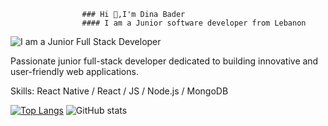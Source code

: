                     ### Hi 👋,I'm Dina Bader
                    #### I am a Junior software developer from Lebanon
![I am a Junior Full Stack Developer](https://www.graphicpear.com/wp-content/uploads/2016/11/1-VuRMGPKL5vgl_22OhhnbiQ.gif)

Passionate junior full-stack developer dedicated to building innovative and user-friendly web applications.

Skills: React Native / React / JS / Node.js / MongoDB


[![Top Langs](https://github-readme-stats.vercel.app/api/top-langs/?username=DinaBader)](https://github.com/anuraghazra/github-readme-stats)     ![GitHub stats](https://github-readme-stats.vercel.app/api?username=DinaBader&show_icons=true)  



